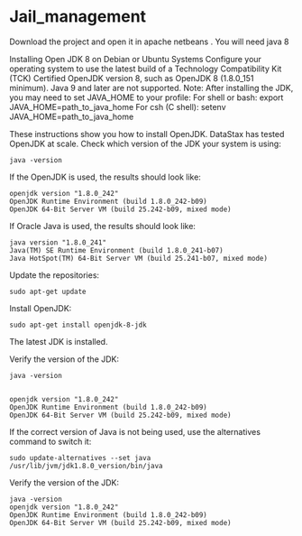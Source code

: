 # Jail_management
Download the project and open it in apache netbeans .
You will need java 8


Installing Open JDK 8 on Debian or Ubuntu Systems
Configure your operating system to use the latest build of a Technology Compatibility Kit (TCK) Certified OpenJDK version 8, such as OpenJDK 8 (1.8.0_151 minimum). Java 9 and later are not supported.
Note: After installing the JDK, you may need to set JAVA_HOME to your profile:
For shell or bash: export JAVA_HOME=path_to_java_home
For csh (C shell): setenv JAVA_HOME=path_to_java_home



These instructions show you how to install OpenJDK. DataStax has tested OpenJDK at scale.
Check which version of the JDK your system is using:


    java -version

    
If the OpenJDK is used, the results should look like:

    openjdk version "1.8.0_242"
    OpenJDK Runtime Environment (build 1.8.0_242-b09)
    OpenJDK 64-Bit Server VM (build 25.242-b09, mixed mode)
    
If Oracle Java is used, the results should look like:

    java version "1.8.0_241"
    Java(TM) SE Runtime Environment (build 1.8.0_241-b07)
    Java HotSpot(TM) 64-Bit Server VM (build 25.241-b07, mixed mode)
    
Update the repositories:

    sudo apt-get update
    
Install OpenJDK:

    sudo apt-get install openjdk-8-jdk

    
The latest JDK is installed.

Verify the version of the JDK:

    java -version

    
    openjdk version "1.8.0_242"
    OpenJDK Runtime Environment (build 1.8.0_242-b09)
    OpenJDK 64-Bit Server VM (build 25.242-b09, mixed mode)

    
If the correct version of Java is not being used, use the alternatives command to switch it:

    sudo update-alternatives --set java /usr/lib/jvm/jdk1.8.0_version/bin/java
    
Verify the version of the JDK:

    java -version
    openjdk version "1.8.0_242"
    OpenJDK Runtime Environment (build 1.8.0_242-b09)
    OpenJDK 64-Bit Server VM (build 25.242-b09, mixed mode)
